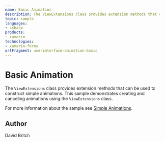 ```yaml
---
name: Basic Animation
description: The ViewExtensions class provides extension methods that can be used to construct simple animations. This sample demonstrates creating and canceling animations using the ViewExtensions class.
topic: sample
languages:
- csharp
products:
- xamarin
technologies:
- xamarin-forms
urlFragment: userinterface-animation-basic
---
```

Basic Animation
===============

The `ViewExtensions` class provides extension methods that can be used to construct simple animations. This sample demonstrates creating and canceling animations using the `ViewExtensions` class.

For more information about the sample see [Simple Animations](http://developer.xamarin.com/guides/xamarin-forms/user-interface/animation/simple/).

Author
------

David Britch
